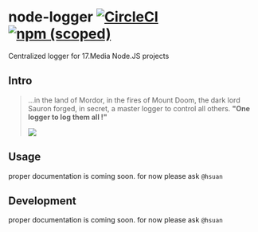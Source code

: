 # node-logger [![CircleCI](https://circleci.com/gh/17media/node-logger/tree/master.svg?style=shield)](https://circleci.com/gh/17media/node-logger/tree/master) [![npm (scoped)](https://img.shields.io/npm/v/@17media/node-logger.svg)]()
Centralized logger for 17.Media Node.JS projects

## Intro
> ...in the land of Mordor, in the fires of Mount Doom, the dark lord Sauron forged, in secret, a master logger to control all others.
> **"One logger to log them all !"**  
>
> ![](https://i0.wp.com/media2.slashfilm.com/slashfilm/wp/wp-content/images/lordoftherings-ring-map.jpg)

## Usage
proper documentation is coming soon.
for now please ask `@hsuan`

## Development
proper documentation is coming soon.
for now please ask `@hsuan`
